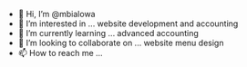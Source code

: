 - 👋 Hi, I’m @mbialowa
- 👀 I’m interested in ... website development and accounting
- 🌱 I’m currently learning ... advanced accounting
- 💞️ I’m looking to collaborate on ... website menu design
- 📫 How to reach me ... 

<!---
mbialowa/mbialowa is a ✨ special ✨ repository because its `README.md` (this file) appears on your GitHub profile.
You can click the Preview link to take a look at your changes.
--->
